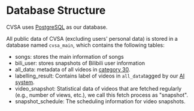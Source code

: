 # Database Structure

CVSA uses [PostgreSQL](https://www.postgresql.org/) as our database.

All public data of CVSA (excluding users' personal data) is stored in a database named `cvsa_main`, which contains the
following tables:

- songs: stores the main information of songs
- bili\_user: stores snapshots of Bilibili user information
- all\_data: metadata of all videos in [category 30](../../about/scope-of-inclusion.md#category-30).
- labelling\_result: Contains label of videos in `all_data`tagged by our
  [AI system](../artificial-intelligence.md#the-filter).
- video\_snapshot: Statistical data of videos that are fetched regularly (e.g., number of views, etc.), we call this
  fetch process as "snapshot".
- snapshot\_schedule: The scheduling information for video snapshots.
